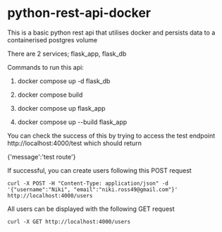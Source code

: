 # python-rest-api-docker

This is a basic python rest api that utilises docker and persists data to a containerised postgres volume

There are 2 services; flask_app, flask_db

Commands to run this api:

1) docker compose up -d flask_db

2) docker compose build

3) docker compose up flask_app

4) docker compose up --build flask_app

You can check the success of this by trying to access the test endpoint http://localhost:4000/test which should return 

{'message':'test route'}

If successful, you can create users following this POST request 
```
curl -X POST -H "Content-Type: application/json" -d '{"username":"Niki", "email":"niki.ross49@gmail.com"}' http://localhost:4000/users
```

All users can be displayed with the following GET request 
```
curl -X GET http://localhost:4000/users
```
